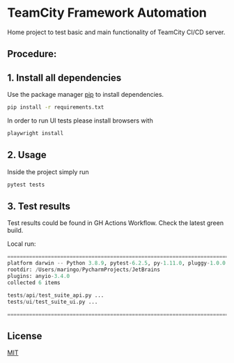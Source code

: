 # TeamCity Framework Automation 

Home project to test basic and main functionality of TeamCity CI/CD server.

## Procedure:
## 1. Install all dependencies
Use the package manager [pip](https://pip.pypa.io/en/stable/) to install dependencies.

```bash
pip install -r requirements.txt
```
In order to run UI tests please install browsers with
```bash
playwright install
```

## 2. Usage
Inside the project simply run
```bash
pytest tests
```

## 3. Test results
Test results could be found in GH Actions Workflow. Check the latest green build. 

Local run: 
```python
================================================================================= test session starts ==================================================================================
platform darwin -- Python 3.8.9, pytest-6.2.5, py-1.11.0, pluggy-1.0.0
rootdir: /Users/maringo/PycharmProjects/JetBrains
plugins: anyio-3.4.0
collected 6 items                                                                                                                                                                      

tests/api/test_suite_api.py ...                                                                                                                                                  [ 50%]
tests/ui/test_suite_ui.py ...                                                                                                                                                    [100%]

================================================================================== 6 passed in 38.08s ==================================================================================
```
## License
[MIT](https://choosealicense.com/licenses/mit/)